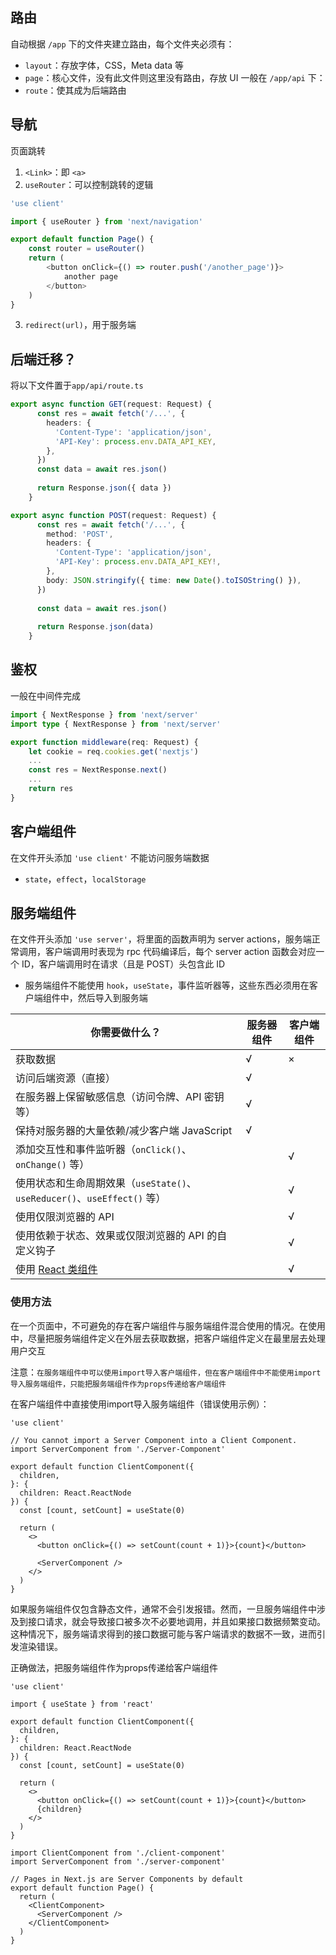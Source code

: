 ## 路由
自动根据 `/app` 下的文件夹建立路由，每个文件夹必须有：
- `layout`：存放字体，CSS，Meta data 等
- `page`：核心文件，没有此文件则这里没有路由，存放 UI
一般在 `/app/api` 下：
- `route`：使其成为后端路由
## 导航
页面跳转
1. `<Link>`：即 `<a>`
2. `useRouter`：可以控制跳转的逻辑
```ts
'use client'

import { useRouter } from 'next/navigation'

export default function Page() {
    const router = useRouter()
    return (
        <button onClick={() => router.push('/another_page')}>
            another page
        </button>
    )
}
```
3. `redirect(url)`，用于服务端
## 后端迁移？
将以下文件置于`app/api/route.ts`
```ts
export async function GET(request: Request) {
      const res = await fetch('/...', {
        headers: {
          'Content-Type': 'application/json',
          'API-Key': process.env.DATA_API_KEY,
        },
      })
      const data = await res.json()
     
      return Response.json({ data })
    }
```

```ts
export async function POST(request: Request) {
      const res = await fetch('/...', {
        method: 'POST',
        headers: {
          'Content-Type': 'application/json',
          'API-Key': process.env.DATA_API_KEY!,
        },
        body: JSON.stringify({ time: new Date().toISOString() }),
      })
     
      const data = await res.json()
     
      return Response.json(data)
    }
```
## 鉴权
一般在中间件完成
```ts
import { NextResponse } from 'next/server'
import type { NextResponse } from 'next/server'

export function middleware(req: Request) {
    let cookie = req.cookies.get('nextjs')
    ...
    const res = NextResponse.next()
    ...
    return res
}
```
## 客户端组件
在文件开头添加 `'use client'`
不能访问服务端数据
- `state`，`effect`，`localStorage`
## 服务端组件
在文件开头添加 `'use server'`，将里面的函数声明为 server actions，服务端正常调用，客户端调用时表现为 rpc
代码编译后，每个 server action 函数会对应一个 ID，客户端调用时在请求（且是 POST）头包含此 ID
- 服务端组件不能使用 `hook`，`useState`，事件监听器等，这些东西必须用在客户端组件中，然后导入到服务端

| 你需要做什么？                                                           | 服务器组件 | 客户端组件 |
| ----------------------------------------------------------------- | ----- | ----- |
| 获取数据                                                              | √     | ×     |
| 访问后端资源（直接）                                                        | √     |       |
| 在服务器上保留敏感信息（访问令牌、API 密钥等）                                         | √     |       |
| 保持对服务器的大量依赖/减少客户端 JavaScript                                      | √     |       |
| 添加交互性和事件监听器（`onClick()`、`onChange()` 等）                           |       | √     |
| 使用状态和生命周期效果（`useState()`、`useReducer()`、`useEffect()` 等）          |       | √     |
| 使用仅限浏览器的 API                                                      |       | √     |
| 使用依赖于状态、效果或仅限浏览器的 API 的自定义钩子                                      |       | √     |
| 使用 [React 类组件](https://react.nodejs.cn/reference/react/Component) |       | √     |
### 使用方法
在一个页面中，不可避免的存在客户端组件与服务端组件混合使用的情况。在使用中，尽量把服务端组件定义在外层去获取数据，把客户端组件定义在最里层去处理用户交互

注意：`在服务端组件中可以使用import导入客户端组件，但在客户端组件中不能使用import导入服务端组件，只能把服务端组件作为props传递给客户端组件`

在客户端组件中直接使用import导入服务端组件（错误使用示例）：

```tsx
'use client'
 
// You cannot import a Server Component into a Client Component.
import ServerComponent from './Server-Component'
 
export default function ClientComponent({
  children,
}: {
  children: React.ReactNode
}) {
  const [count, setCount] = useState(0)
 
  return (
    <>
      <button onClick={() => setCount(count + 1)}>{count}</button>
 
      <ServerComponent />
    </>
  )
}
```

如果服务端组件仅包含静态文件，通常不会引发报错。然而，一旦服务端组件中涉及到接口请求，就会导致接口被多次不必要地调用，并且如果接口数据频繁变动。这种情况下，服务端请求得到的接口数据可能与客户端请求的数据不一致，进而引发渲染错误。

正确做法，把服务端组件作为props传递给客户端组件

```tsx
'use client'
 
import { useState } from 'react'
 
export default function ClientComponent({
  children,
}: {
  children: React.ReactNode
}) {
  const [count, setCount] = useState(0)
 
  return (
    <>
      <button onClick={() => setCount(count + 1)}>{count}</button>
      {children}
    </>
  )
}
```

```tsx
import ClientComponent from './client-component'
import ServerComponent from './server-component'
 
// Pages in Next.js are Server Components by default
export default function Page() {
  return (
    <ClientComponent>
      <ServerComponent />
    </ClientComponent>
  )
}
```